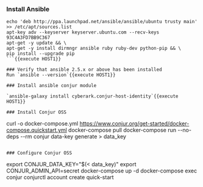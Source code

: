 
### Install Ansible 
```
echo 'deb http://ppa.launchpad.net/ansible/ansible/ubuntu trusty main' >> /etc/apt/sources.list
apt-key adv --keyserver keyserver.ubuntu.com --recv-keys 93C4A3FD7BB9C367
apt-get -y update && \
apt-get -y install dirmngr ansible ruby ruby-dev python-pip && \
pip install --upgrade pip 
```{{execute HOST1}}

### Verify that ansible 2.5.x or above has been installed 
Run `ansible --version`{{execute HOST1}}

### Install ansible conjur module

`ansible-galaxy install cyberark.conjur-host-identity`{{execute HOST1}}

### Install Conjur OSS
```
curl -o docker-compose.yml https://www.conjur.org/get-started/docker-compose.quickstart.yml 
docker-compose pull 
docker-compose run --no-deps --rm conjur data-key generate > data_key 
```{{execute HOST1}}

### Configure Conjur OSS
```
export CONJUR_DATA_KEY="$(< data_key)"
export CONJUR_ADMIN_API=secret 
docker-compose up -d 
docker-compose exec conjur conjurctl account create quick-start
```{{execute HOST1}}

